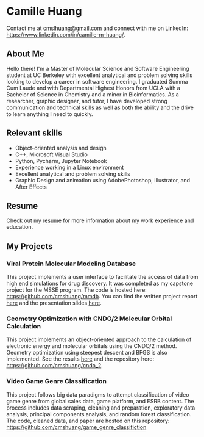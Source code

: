 # Camille Huang
Contact me at cmslhuang@gmail.com and connect with me on LinkedIn: https://www.linkedin.com/in/camille-m-huang/.

## About Me
Hello there! I'm a Master of Molecular Science and Software Engineering student at UC Berkeley with excellent analytical and problem solving skills looking to develop a career in software engineering. I graduated Summa Cum Laude and with Departmental Highest Honors from UCLA with a Bachelor of Science in Chemistry and a minor in Bioinformatics. As a researcher, graphic designer, and tutor, I have developed strong communication and technical skills as well as both the ability and the drive to learn anything I need to quickly. 

## Relevant skills

- Object-oriented analysis and design
- C++, Microsoft Visual Studio
- Python, Pycharm, Jupyter Notebook
- Experience working in a Linux environment
- Excellent analytical and problem solving skills
- Graphic Design and animation using AdobePhotoshop, Illustrator, and After Effects

## Resume
Check out my [resume](https://drive.google.com/file/d/1isoGtxFVWsTwU8nLPWB4jB-7qz-d6Plu/view?usp=sharing) for more information about my work experience and education. 

## My Projects

### Viral Protein Molecular Modeling Database
This project implements a user interface to facilitate the access of data from high end simulations for drug discovery. It was completed as my capstone project for the MSSE program. The code is hosted here:
https://github.com/cmshuang/mmdb. You can find the written project report [here](https://drive.google.com/file/d/1W8aOzEwMj1O0SpJl2HDed4VjdTXjJbHM/view?usp=sharing) and the presentation slides [here](https://drive.google.com/file/d/1OIen_-eMTmh47GV-j4gak6SaaPLye3lW/view?usp=sharing).

### Geometry Optimization with CNDO/2 Molecular Orbital Calculation
This project implements an object-oriented approach to the calculation of electronic energy and molecular orbitals using the CNDO/2 method. Geometry optimization using steepest descent and BFGS is also implemented. See the results [here](https://drive.google.com/file/d/1R2zNA07_R5sGV9tnZaznp1QoimdUUQxt/view?usp=sharing) and the repository here: https://github.com/cmshuang/cndo_2. 

### Video Game Genre Classification
This project follows big data paradigms to attempt classification of video game genre from global sales data, game platform, and ESRB content. The process includes data scraping, cleaning and preparation, exploratory data analysis, principal components analysis, and random forest classification. The code, cleaned data, and paper are hosted on this repository: https://github.com/cmshuang/game_genre_classifiction